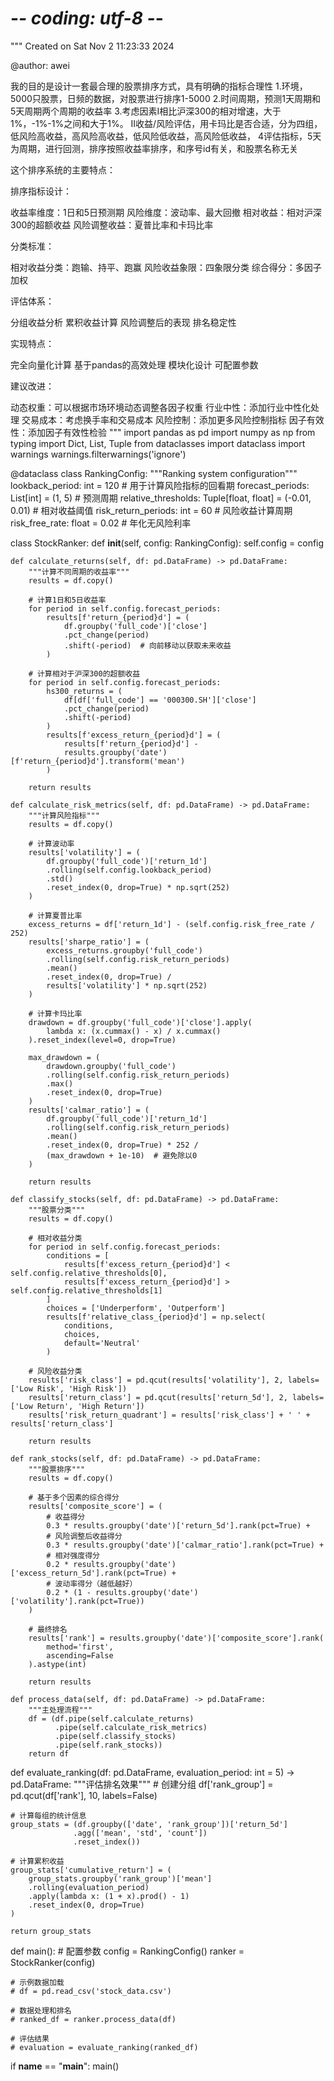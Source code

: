 # -*- coding: utf-8 -*-
"""
Created on Sat Nov  2 11:23:33 2024

@author: awei

我的目的是设计一套最合理的股票排序方式，具有明确的指标合理性
1.环境，5000只股票，日频的数据，对股票进行排序1-5000
2.时间周期，预测1天周期和5天周期两个周期的收益率
3.考虑因素Ⅰ相比沪深300的相对增速，大于1%，-1%-1%之间和大于1%。
Ⅱ收益/风险评估，用卡玛比是否合适，分为四组，低风险高收益，高风险高收益，低风险低收益，高风险低收益，
4评估指标，5天为周期，进行回测，排序按照收益率排序，和序号id有关，和股票名称无关

这个排序系统的主要特点：

排序指标设计：

收益率维度：1日和5日预测期
风险维度：波动率、最大回撤
相对收益：相对沪深300的超额收益
风险调整收益：夏普比率和卡玛比率


分类标准：

相对收益分类：跑输、持平、跑赢
风险收益象限：四象限分类
综合得分：多因子加权


评估体系：

分组收益分析
累积收益计算
风险调整后的表现
排名稳定性


实现特点：

完全向量化计算
基于pandas的高效处理
模块化设计
可配置参数



建议改进：

动态权重：可以根据市场环境动态调整各因子权重
行业中性：添加行业中性化处理
交易成本：考虑换手率和交易成本
风险控制：添加更多风险控制指标
因子有效性：添加因子有效性检验
"""
import pandas as pd
import numpy as np
from typing import Dict, List, Tuple
from dataclasses import dataclass
import warnings
warnings.filterwarnings('ignore')

@dataclass
class RankingConfig:
    """Ranking system configuration"""
    lookback_period: int = 120  # 用于计算风险指标的回看期
    forecast_periods: List[int] = (1, 5)  # 预测周期
    relative_thresholds: Tuple[float, float] = (-0.01, 0.01)  # 相对收益阈值
    risk_return_periods: int = 60  # 风险收益计算周期
    risk_free_rate: float = 0.02  # 年化无风险利率
    
class StockRanker:
    def __init__(self, config: RankingConfig):
        self.config = config
        
    def calculate_returns(self, df: pd.DataFrame) -> pd.DataFrame:
        """计算不同周期的收益率"""
        results = df.copy()
        
        # 计算1日和5日收益率
        for period in self.config.forecast_periods:
            results[f'return_{period}d'] = (
                df.groupby('full_code')['close']
                .pct_change(period)
                .shift(-period)  # 向前移动以获取未来收益
            )
            
        # 计算相对于沪深300的超额收益
        for period in self.config.forecast_periods:
            hs300_returns = (
                df[df['full_code'] == '000300.SH']['close']
                .pct_change(period)
                .shift(-period)
            )
            results[f'excess_return_{period}d'] = (
                results[f'return_{period}d'] - 
                results.groupby('date')[f'return_{period}d'].transform('mean')
            )
            
        return results
    
    def calculate_risk_metrics(self, df: pd.DataFrame) -> pd.DataFrame:
        """计算风险指标"""
        results = df.copy()
        
        # 计算波动率
        results['volatility'] = (
            df.groupby('full_code')['return_1d']
            .rolling(self.config.lookback_period)
            .std()
            .reset_index(0, drop=True) * np.sqrt(252)
        )
        
        # 计算夏普比率
        excess_returns = df['return_1d'] - (self.config.risk_free_rate / 252)
        results['sharpe_ratio'] = (
            excess_returns.groupby('full_code')
            .rolling(self.config.risk_return_periods)
            .mean()
            .reset_index(0, drop=True) / 
            results['volatility'] * np.sqrt(252)
        )
        
        # 计算卡玛比率
        drawdown = df.groupby('full_code')['close'].apply(
            lambda x: (x.cummax() - x) / x.cummax()
        ).reset_index(level=0, drop=True)
        
        max_drawdown = (
            drawdown.groupby('full_code')
            .rolling(self.config.risk_return_periods)
            .max()
            .reset_index(0, drop=True)
        )
        results['calmar_ratio'] = (
            df.groupby('full_code')['return_1d']
            .rolling(self.config.risk_return_periods)
            .mean()
            .reset_index(0, drop=True) * 252 / 
            (max_drawdown + 1e-10)  # 避免除以0
        )
        
        return results
    
    def classify_stocks(self, df: pd.DataFrame) -> pd.DataFrame:
        """股票分类"""
        results = df.copy()
        
        # 相对收益分类
        for period in self.config.forecast_periods:
            conditions = [
                results[f'excess_return_{period}d'] < self.config.relative_thresholds[0],
                results[f'excess_return_{period}d'] > self.config.relative_thresholds[1]
            ]
            choices = ['Underperform', 'Outperform']
            results[f'relative_class_{period}d'] = np.select(
                conditions, 
                choices, 
                default='Neutral'
            )
        
        # 风险收益分类
        results['risk_class'] = pd.qcut(results['volatility'], 2, labels=['Low Risk', 'High Risk'])
        results['return_class'] = pd.qcut(results['return_5d'], 2, labels=['Low Return', 'High Return'])
        results['risk_return_quadrant'] = results['risk_class'] + ' ' + results['return_class']
        
        return results
    
    def rank_stocks(self, df: pd.DataFrame) -> pd.DataFrame:
        """股票排序"""
        results = df.copy()
        
        # 基于多个因素的综合得分
        results['composite_score'] = (
            # 收益得分
            0.3 * results.groupby('date')['return_5d'].rank(pct=True) +
            # 风险调整后收益得分
            0.3 * results.groupby('date')['calmar_ratio'].rank(pct=True) +
            # 相对强度得分
            0.2 * results.groupby('date')['excess_return_5d'].rank(pct=True) +
            # 波动率得分（越低越好）
            0.2 * (1 - results.groupby('date')['volatility'].rank(pct=True))
        )
        
        # 最终排名
        results['rank'] = results.groupby('date')['composite_score'].rank(
            method='first',
            ascending=False
        ).astype(int)
        
        return results
    
    def process_data(self, df: pd.DataFrame) -> pd.DataFrame:
        """主处理流程"""
        df = (df.pipe(self.calculate_returns)
              .pipe(self.calculate_risk_metrics)
              .pipe(self.classify_stocks)
              .pipe(self.rank_stocks))
        return df

def evaluate_ranking(df: pd.DataFrame, evaluation_period: int = 5) -> pd.DataFrame:
    """评估排名效果"""
    # 创建分组
    df['rank_group'] = pd.qcut(df['rank'], 10, labels=False)
    
    # 计算每组的统计信息
    group_stats = (df.groupby(['date', 'rank_group'])['return_5d']
                  .agg(['mean', 'std', 'count'])
                  .reset_index())
    
    # 计算累积收益
    group_stats['cumulative_return'] = (
        group_stats.groupby('rank_group')['mean']
        .rolling(evaluation_period)
        .apply(lambda x: (1 + x).prod() - 1)
        .reset_index(0, drop=True)
    )
    
    return group_stats

def main():
    # 配置参数
    config = RankingConfig()
    ranker = StockRanker(config)
    
    # 示例数据加载
    # df = pd.read_csv('stock_data.csv')
    
    # 数据处理和排名
    # ranked_df = ranker.process_data(df)
    
    # 评估结果
    # evaluation = evaluate_ranking(ranked_df)

if __name__ == "__main__":
    main()